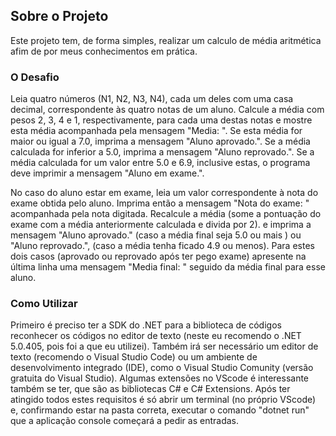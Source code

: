 ## Sobre o Projeto

Este projeto tem, de forma simples, realizar um calculo de média aritmética afim de por meus conhecimentos em prática.

### O Desafio

Leia quatro números (N1, N2, N3, N4), cada um deles com uma casa decimal, correspondente às quatro notas de um aluno. Calcule a média com pesos 2, 3, 4 e 1, respectivamente, para cada uma destas notas e mostre esta média acompanhada pela mensagem "Media: ". Se esta média for maior ou igual a 7.0, imprima a mensagem "Aluno aprovado.". Se a média calculada for inferior a 5.0, imprima a mensagem "Aluno reprovado.". Se a média calculada for um valor entre 5.0 e 6.9, inclusive estas, o programa deve imprimir a mensagem "Aluno em exame.".

No caso do aluno estar em exame, leia um valor correspondente à nota do exame obtida pelo aluno. Imprima então a mensagem "Nota do exame: " acompanhada pela nota digitada. Recalcule a média (some a pontuação do exame com a média anteriormente calculada e divida por 2). e imprima a mensagem "Aluno aprovado." (caso a média final seja 5.0 ou mais ) ou "Aluno reprovado.", (caso a média tenha ficado 4.9 ou menos). Para estes dois casos (aprovado ou reprovado após ter pego exame) apresente na última linha uma mensagem "Media final: " seguido da média final para esse aluno.

### Como Utilizar

Primeiro é preciso ter a SDK do .NET para a biblioteca de códigos reconhecer os códigos no editor de texto (neste eu recomendo o .NET 5.0.405, pois foi a que eu utilizei). Também irá ser necessário um editor de texto (recomendo o Visual Studio Code) ou um ambiente de desenvolvimento integrado (IDE), como o Visual Studio Comunity (versão gratuita do Visual Studio). Algumas extensões no VScode é interessante também se ter, que são as bibliotecas C# e C# Extensions. Após ter atingido todos estes requisitos é só abrir um terminal (no próprio VScode) e, confirmando estar na pasta correta, executar o comando "dotnet run" que a aplicação console começará a pedir as entradas.